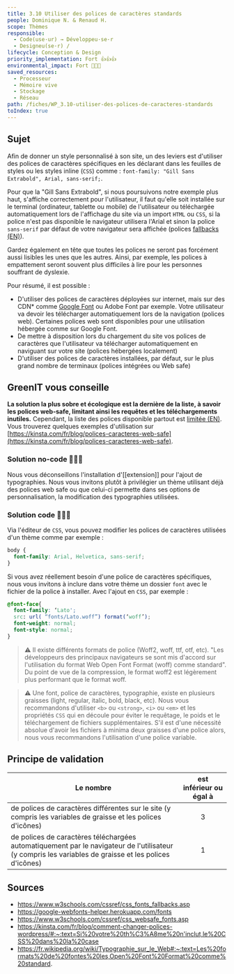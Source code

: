 ```yaml
---
title: 3.10 Utiliser des polices de caractères standards
people: Dominique N. & Renaud H.
scope: Thèmes
responsible:
  - Code(use·ur) → Développeu·se·r
  - Designeu(se·r) /
lifecycle: Conception & Design
priority_implementation: Fort 👍👍👍
environmental_impact: Fort 🌱🌱🌱
saved_resources:
  - Processeur
  - Mémoire vive
  - Stockage
  - Réseau
path: /fiches/WP_3.10-utiliser-des-polices-de-caracteres-standards
toIndex: true
---
```


## Sujet

Afin de donner un style personnalisé à son site, un des leviers est d'utiliser des polices de caractères spécifiques en les déclarant dans les feuilles de styles ou les styles inline (`CSS`) comme : `font-family: "Gill Sans Extrabold", Arial, sans-serif;`.

Pour que la "Gill Sans Extrabold", si nous poursuivons notre exemple plus haut, s'affiche correctement pour l'utilisateur, il faut qu'elle soit installée sur le terminal (ordinateur, tablette ou mobile) de l'utilisateur ou téléchargée automatiquement lors de l'affichage du site via un import `HTML` ou `CSS`, si la police n'est pas disponible le navigateur utilisera l'Arial et sinon la police `sans-serif` par défaut de votre navigateur sera affichée (polices [fallbacks (EN)](https://www.w3schools.com/cssref/css_fonts_fallbacks.asp)).

Gardez également en tête que toutes les polices ne seront pas forcément aussi lisibles les unes que les autres. Ainsi, par exemple, les polices à empattement seront souvent plus difficiles à lire pour les personnes souffrant de dyslexie. 

Pour résumé, il est possible :

- D'utiliser des polices de caractères déployées sur internet, mais sur des CDN\* comme [Google Font](https://gomakethings.com/google-fonts-and-gdpr/) ou Adobe Font par exemple. Votre utilisateur va devoir les télécharger automatiquement lors de la navigation (polices web). Certaines polices web sont disponibles pour une utilisation hébergée comme sur Google Font.
- De mettre à disposition lors du chargement du site vos polices de caractères que l'utilisateur va télécharger automatiquement en naviguant sur votre site (polices hébergées localement)
- D'utiliser des polices de caractères installées, par défaut, sur le plus grand nombre de terminaux (polices intégrées ou Web safe)

## GreenIT vous conseille

**La solution la plus sobre et écologique est la dernière de la liste, à savoir les polices web-safe, limitant ainsi les requêtes et les téléchargements inutiles.** Cependant, la liste des polices disponible partout est [limitée (EN)](https://www.w3schools.com/cssref/css_websafe_fonts.asp). Vous trouverez quelques exemples d'utilisation sur [https://kinsta.com/fr/blog/polices-caracteres-web-safe](https://kinsta.com/fr/blog/polices-caracteres-web-safe).

### Solution no-code 🌱🌱🌱

Nous vous déconseillons l'installation d'[[extension]] pour l'ajout de typographies. Nous vous invitons plutôt à privilégier un thème utilisant déjà des polices web safe ou que celui-ci permette dans ses options de personnalisation, la modification des typographies utilisées.

### Solution code 🌱🌱🌱

Via l'éditeur de `CSS`, vous pouvez modifier les polices de caractères utilisées d'un thème comme par exemple :

```css
body {
  font-family: Arial, Helvetica, sans-serif;
}
```

Si vous avez réellement besoin d'une police de caractères spécifiques, nous vous invitons à inclure dans votre thème un dossier `font` avec le fichier de la police à installer. Avec l'ajout en `CSS`, par exemple :

```css
@font-face{
  font-family: ‘Lato';
  src: url( “fonts/Lato.woff”) format(‘woff’);
  font-weight: normal;
  font-style: normal;
}
```

> ⚠️ Il existe différents formats de police (Woff2, woff, ttf, otf, etc). "Les développeurs des principaux navigateurs se sont mis d'accord sur l'utilisation du format Web Open Font Format (woff) comme standard". Du point de vue de la compression, le format woff2 est légèrement plus performant que le format woff. 

> ⚠️ Une font, police de caractères, typographie, existe en plusieurs graisses (light, regular, italic, bold, black, etc). Nous vous recommandons d'utiliser `<b>` ou `<strong>`, `<i>` ou `<em>` et les propriétés `CSS` qui en découle pour éviter le requêtage, le poids et le téléchargement de fichiers supplémentaires. S'il est d'une nécessité absolue d'avoir les fichiers à minima deux graisses d'une police alors, nous vous recommandons l'utilisation d'une police variable.

## Principe de validation

| Le nombre                                                                                                                                             | est inférieur ou égal à |
| ----------------------------------------------------------------------------------------------------------------------------------------------------- | :---------------------: |
| de polices de caractères différentes sur le site (y compris les variables de graisse et les polices d'icônes)                                         |            3            |
| de polices de caractères téléchargées automatiquement par le navigateur de l'utilisateur (y compris les variables de graisse et les polices d'icônes) |            1            |

## Sources

- https://www.w3schools.com/cssref/css_fonts_fallbacks.asp
- https://google-webfonts-helper.herokuapp.com/fonts
- https://www.w3schools.com/cssref/css_websafe_fonts.asp
- https://kinsta.com/fr/blog/comment-changer-polices-wordpress/#:~:text=Si%20votre%20th%C3%A8me%20n'inclut,le%20CSS%20dans%20la%20case
- https://fr.wikipedia.org/wiki/Typographie_sur_le_Web#:~:text=Les%20formats%20de%20fontes%20les,Open%20Font%20Format%20comme%20standard.
